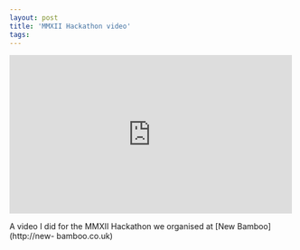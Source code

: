 ```yaml
---
layout: post
title: 'MMXII Hackathon video'
tags: 
---
```


<iframe src="http://player.vimeo.com/video/59128361" width="500" height="281" frameborder="0" webkitAllowFullScreen mozallowfullscreen allowFullScreen></iframe>

A video I did for the MMXII Hackathon we organised at [New Bamboo](http://new-
bamboo.co.uk)
